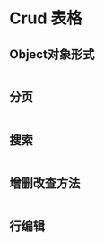 # Crud 表格

## Object对象形式

```vue demo src="./crud/CrudObject.vue"

```

## 分页

```vue demo src="./crud/CrudPage.vue"

```

## 搜索

```vue demo src="./crud/CrudSearch.vue"

```

## 增删改查方法

```vue demo src="./crud/CrudFun.vue"

```

## 行编辑

```vue demo src="./crud/CrudCell.vue"

```